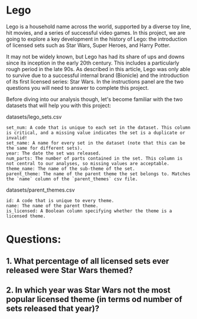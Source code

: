 # Lego

Lego is a household name across the world, supported by a diverse toy line, hit movies, and a series of successful video games. In this project, we are going to explore a key development in the history of Lego: the introduction of licensed sets such as Star Wars, Super Heroes, and Harry Potter.

It may not be widely known, but Lego has had its share of ups and downs since its inception in the early 20th century. This includes a particularly rough period in the late 90s. As described in this article, Lego was only able to survive due to a successful internal brand (Bionicle) and the introduction of its first licensed series: Star Wars. In the instructions panel are the two questions you will need to answer to complete this project.

Before diving into our analysis though, let's become familiar with the two datasets that will help you with this project:

datasets/lego_sets.csv

    set_num: A code that is unique to each set in the dataset. This column is critical, and a missing value indicates the set is a duplicate or invalid!
    set_name: A name for every set in the dataset (note that this can be the same for different sets).
    year: The date the set was released.
    num_parts: The number of parts contained in the set. This column is not central to our analyses, so missing values are acceptable.
    theme_name: The name of the sub-theme of the set.
    parent_theme: The name of the parent theme the set belongs to. Matches the `name` column of the `parent_themes` csv file.

datasets/parent_themes.csv

    id: A code that is unique to every theme.
    name: The name of the parent theme.
    is_licensed: A Boolean column specifying whether the theme is a licensed theme.

# Questions:

## 1. What percentage of all licensed sets ever released were Star Wars themed?
## 2. In which year was Star Wars not the most popular licensed theme  (in terms od number of sets released that year)?